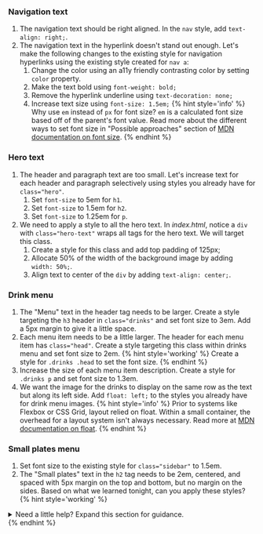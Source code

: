 ### Navigation text 
1. The navigation text should be right aligned. In the `nav` style, add `text-align: right;`.
1. The navigation text in the hyperlink doesn't stand out enough. Let's make the following changes to the existing style for navigation hyperlinks using the existing style created for `nav a`:
   1. Change the color using an a11y friendly contrasting color by setting `color` property.
   1. Make the text bold using `font-weight: bold;`
   1. Remove the hyperlink underline using `text-decoration: none;`
   1. Increase text size using `font-size: 1.5em;`
   {% hint style='info' %}
Why use `em` instead of `px` for font size? `em` is a calculated font size based off of the parent's font value. Read more about the different ways to set font size in "Possible approaches" section of [MDN documentation on font size](https://developer.mozilla.org/en-US/docs/Web/CSS/font-size).
    {% endhint %}

### Hero text
1. The header and paragraph text are too small. Let's increase text for each header and paragraph selectively using styles you already have for `class="hero"`. 
    1. Set `font-size` to 5em for `h1`.
    1. Set `font-size` to 1.5em for `h2`.
    1. Set `font-size` to 1.25em for `p`.
1. We need to apply a style to all the hero text. In _index.html_, notice a `div` with `class="hero-text"` wraps all tags for the hero text. We will target this class. 
   1. Create a style for this class and add top padding of 125px;
   1. Allocate 50% of the width of the background image by adding `width: 50%;`. 
   1. Align text to center of the `div` by adding `text-align: center;`.

### Drink menu
1. The "Menu" text in the header tag needs to be larger. Create a style targeting the `h3` header in `class="drinks"` and set font size to 3em. Add a 5px margin to give it a little space.
1. Each menu item needs to be a little larger. The header for each menu item has `class="head"`. Create a style targeting this class within drinks menu and set font size to 2em.
   {% hint style='working' %}
Create a style for `.drinks .head` to set the font size.
   {% endhint %}
1. Increase the size of each menu item description. Create a style for `.drinks p` and set font size to 1.3em.   
1. We want the image for the drinks to display on the same row as the text but along its left side. Add `float: left;` to the styles you already have for drink menu images. 
   {% hint style='info' %}
Prior to systems like Flexbox or CSS Grid, layout relied on float. Within a small container, the overhead for a layout system isn't always necessary. Read more at [MDN documentation on float](https://developer.mozilla.org/en-US/docs/Web/CSS/float).
    {% endhint %}

### Small plates menu
1. Set font size to the existing style for `class="sidebar"` to 1.5em.
1. The "Small plates" text in the `h2` tag needs to be 2em, centered, and spaced with 5px margin on the top and bottom, but no margin on the sides. Based on what we learned tonight, can you apply these styles? 
  {% hint style='working' %}
<details>
<summary>
Need a little help? Expand this section for guidance. 
</summary>
Declare a style for ".sidebar h2".

Add "font-size: 2em;" to set size.

Add "text-align: center;" to center.

Add "margin: 5px 0;" to space.
</details>
   {% endhint %}
  
